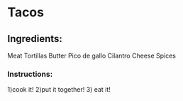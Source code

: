# Tacos 

## Ingredients:
Meat
Tortillas
Butter
Pico de gallo
Cilantro
Cheese
Spices

### Instructions:
1)cook it!
2)put it together!
3) eat it!
